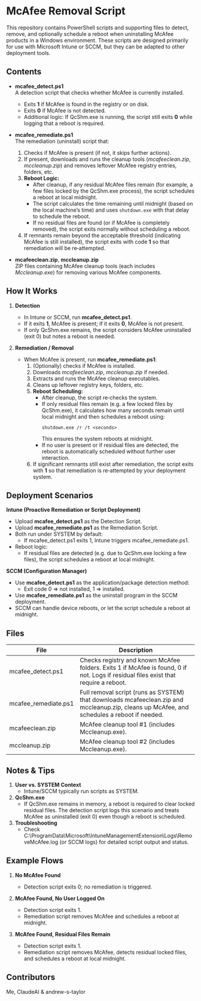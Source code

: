 McAfee Removal Script
======================

This repository contains PowerShell scripts and supporting files to detect, remove, and optionally schedule a reboot when uninstalling McAfee products in a Windows environment. These scripts are designed primarily for use with Microsoft Intune or SCCM, but they can be adapted to other deployment tools.

Contents
--------

- **mcafee_detect.ps1**  
  A detection script that checks whether McAfee is currently installed.  
  - Exits **1** if McAfee is found in the registry or on disk.  
  - Exits **0** if McAfee is not detected.  
  - Additional logic: If QcShm.exe is running, the script still exits **0** while logging that a reboot is required.

- **mcafee_remediate.ps1**  
  The remediation (uninstall) script that:
  1. Checks if McAfee is present (if not, it skips further actions).
  2. If present, downloads and runs the cleanup tools (*mcafeeclean.zip*, *mccleanup.zip*) and removes leftover McAfee registry entries, folders, etc.
  3. **Reboot Logic:**  
     - After cleanup, if any residual McAfee files remain (for example, a few files locked by the QcShm.exe process), the script schedules a reboot at local midnight.
     - The script calculates the time remaining until midnight (based on the local machine’s time) and uses `shutdown.exe` with that delay to schedule the reboot.
     - If no residual files are found (or if McAfee is completely removed), the script exits normally without scheduling a reboot.
  4. If remnants remain beyond the acceptable threshold (indicating McAfee is still installed), the script exits with code **1** so that remediation will be re‑attempted.

- **mcafeeclean.zip**, **mccleanup.zip**  
  ZIP files containing McAfee cleanup tools (each includes *Mccleanup.exe*) for removing various McAfee components.

How It Works
------------

1. **Detection**  
   - In Intune or SCCM, run **mcafee_detect.ps1**.  
   - If it exits **1**, McAfee is present; if it exits **0**, McAfee is not present.  
   - If only QcShm.exe remains, the script considers McAfee uninstalled (exit 0) but notes a reboot is needed.

2. **Remediation / Removal**  
   - When McAfee is present, run **mcafee_remediate.ps1**:
     1. (Optionally) checks if McAfee is installed.
     2. Downloads *mcafeeclean.zip*, *mccleanup.zip* if needed.
     3. Extracts and runs the McAfee cleanup executables.
     4. Cleans up leftover registry keys, folders, etc.
     5. **Reboot Scheduling:**  
        - After cleanup, the script re‑checks the system.
        - If only residual files remain (e.g. a few locked files by QcShm.exe), it calculates how many seconds remain until local midnight and then schedules a reboot using:
          ```
          shutdown.exe /r /t <seconds>
          ```
          This ensures the system reboots at midnight.
        - If no user is present or if residual files are detected, the reboot is automatically scheduled without further user interaction.
     6. If significant remnants still exist after remediation, the script exits with **1** so that remediation is re‑attempted by your deployment system.

Deployment Scenarios
--------------------

**Intune (Proactive Remediation or Script Deployment)**

- Upload **mcafee_detect.ps1** as the Detection Script.  
- Upload **mcafee_remediate.ps1** as the Remediation Script.  
- Both run under SYSTEM by default:
  - If mcafee_detect.ps1 exits 1, Intune triggers mcafee_remediate.ps1.
- Reboot logic:
  - If residual files are detected (e.g. due to QcShm.exe locking a few files), the script schedules a reboot at local midnight.

**SCCM (Configuration Manager)**

- Use **mcafee_detect.ps1** as the application/package detection method:
  - Exit code 0 => not installed, 1 => installed.
- Use **mcafee_remediate.ps1** as the uninstall program in the SCCM deployment.
- SCCM can handle device reboots, or let the script schedule a reboot at midnight.

Files
-----

| File                 | Description                                                                                                                                    |
|----------------------|------------------------------------------------------------------------------------------------------------------------------------------------|
| mcafee_detect.ps1    | Checks registry and known McAfee folders. Exits 1 if McAfee is found, 0 if not. Logs if residual files exist that require a reboot.          |
| mcafee_remediate.ps1 | Full removal script (runs as SYSTEM) that downloads mcafeeclean.zip and mccleanup.zip, cleans up McAfee, and schedules a reboot if needed.    |
| mcafeeclean.zip      | McAfee cleanup tool #1 (includes Mccleanup.exe).                                                                                               |
| mccleanup.zip        | McAfee cleanup tool #2 (includes Mccleanup.exe).                                                                                               |

Notes & Tips
------------

1. **User vs. SYSTEM Context**  
   - Intune/SCCM typically run scripts as SYSTEM.
2. **QcShm.exe**  
   - If QcShm.exe remains in memory, a reboot is required to clear locked residual files. The detection script logs this scenario and treats McAfee as uninstalled (exit 0) even though a reboot is scheduled.
3. **Troubleshooting**  
   - Check C:\ProgramData\Microsoft\IntuneManagementExtension\Logs\RemoveMcAfee.log (or SCCM logs) for detailed script output and status.

Example Flows
-------------

1. **No McAfee Found**  
   - Detection script exits 0; no remediation is triggered.

2. **McAfee Found, No User Logged On**  
   - Detection script exits 1.
   - Remediation script removes McAfee and schedules a reboot at midnight.

3. **McAfee Found, Residual Files Remain**  
   - Detection script exits 1.
   - Remediation script removes McAfee, detects residual locked files, and schedules a reboot at local midnight.

Contributors
------------

Me, ClaudeAI & andrew-s-taylor
